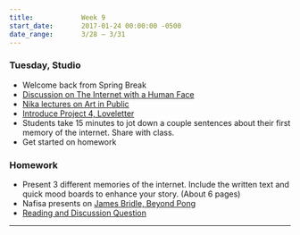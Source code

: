 ```yaml
---
title:            Week 9
start_date:       2017-01-24 00:00:00 -0500
date_range:       3/28 – 3/31
---
```


### Tuesday, Studio
- Welcome back from Spring Break
- [Discussion on The Internet with a Human Face](https://docs.google.com/document/d/1FOwRX0VPaZTgWW8uJxrUrG-fxvgz7fRpPvb5chbK89w/edit?usp=sharing)
- [Nika lectures on Art in Public](../assets/lectures/lecture6.pdf)
- [Introduce Project 4, Loveletter](../projects/loveletter)
- Students take 15 minutes to jot down a couple sentences about their first memory of the internet. Share with class.
- Get started on homework

### Homework

- Present 3 different memories of the internet. Include the written text and quick mood boards to enhance your story. (About 6 pages)
- Nafisa presents on [James Bridle, Beyond Pong](https://www.theguardian.com/artanddesign/2014/jun/18/-sp-why-digital-art-matters)
- [Reading and Discussion Question](https://docs.google.com/document/d/10XtqjPo70QrtqiZfib_I6nltmQDmJZQ9BKBwGwN9Bnw/edit?usp=sharing)

---
